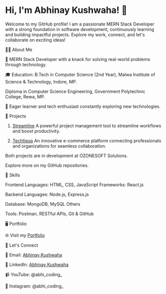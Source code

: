 # Hi, I'm Abhinay Kushwaha! 👋

Welcome to my GitHub profile! I am a passionate MERN Stack Developer with a strong foundation in software development, continuously learning and building impactful projects. Explore my work, connect, and let's collaborate on exciting ideas!

👨‍💻   About Me

💼 MERN Stack Developer with a knack for solving real-world problems through technology.

🎓 Education:
B.Tech in Computer Science (2nd Year), Malwa Institute of Science & Technology, Indore, MP.

Diploma in Computer Science Engineering, Government Polytechnic College, Rewa, MP.

🌱 Eager learner and tech enthusiast constantly exploring new technologies.

🚀   Projects
1. [Streamline](https://streamline.ozonesoftsolutions.com/)
A powerful project management tool to streamline workflows and boost productivity.

2. [Techtieup](https://techtieup.com/)
An innovative e-commerce platform connecting professionals and organizations for seamless collaboration.

Both projects are in development at OZONESOFT Solutions.

Explore more on my GitHub repositories.

🌟 Skills

Frontend
Languages: HTML, CSS, JavaScript
Frameworks: React.js

Backend
Languages: Node.js, Express.js

Database: MongoDB, MySQL
Others

Tools: Postman, RESTful APIs, Git & GitHub

🖥️   Portfolio

🌐 Visit my [Portfolio](https://abhinay-kushwaha.netlify.app/)

💬 Let's Connect

📧 Email: [Abhinay Kushwaha](mailto:abhinayark0@gmail.com)

💼 LinkedIn: [Abhinay Kushwaha](https://www.linkedin.com/in/abhinay-kushwaha/)

📹 YouTube: @abhi_coding_

📸 Instagram: @abhi_coding_

